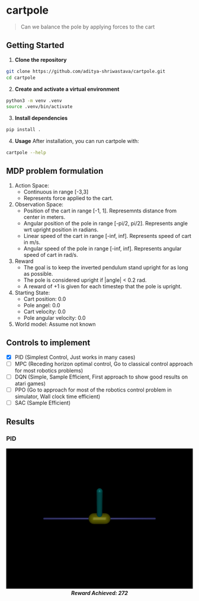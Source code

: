 # cartpole
> Can we balance the pole by applying forces to the cart

## Getting Started
1. **Clone the repository**
```bash
git clone https://github.com/aditya-shriwastava/cartpole.git
cd cartpole
```

2. **Create and activate a virtual environment**
```bash
python3 -m venv .venv
source .venv/bin/activate
```

3. **Install dependencies**
```bash
pip install .
```

4. **Usage**
After installation, you can run cartpole with:
```bash
cartpole --help
```

## MDP problem formulation
1. Action Space:
    * Continuous in range [-3,3]
    * Represents force applied to the cart.
2. Observation Space:
    * Position of the cart in range [-1, 1]. Represemnts distance from center in meters.
    * Angular position of the pole in range [-pi/2, pi/2]. Represents angle wrt upright position in radians.
    * Linear speed of the cart in range [-inf, inf]. Represents speed of cart in m/s.
    * Angular speed of the pole in range [-inf, inf]. Represents angular speed of cart in rad/s.
3. Reward
    * The goal is to keep the inverted pendulum stand upright for as long as possible.
    * The pole is considered upright if |angle| < 0.2 rad.
    * A reward of +1 is given for each timestep that the pole is upright.
4. Starting State:
    * Cart position: 0.0
    * Pole angel: 0.0
    * Cart velocity: 0.0
    * Pole angular velocity: 0.0
5. World model: Assume not known

## Controls to implement
* [x] PID (Simplest Control, Just works in many cases)
* [ ] MPC (Receding horizon optimal control, Go to classical control approach for most robotics problems)
* [ ] DQN (Simple, Sample Efficient, First approach to show good results on atari games)
* [ ] PPO (Go to approach for most of the robotics control problem in simulator, Wall clock time efficient)
* [ ] SAC (Sample Efficient)

## Results

### PID
<div align="center">
  <img src="imgs/pid.gif" alt="PID Controller Demo" width="600"/>
  <br>
  <em><strong>Reward Achieved: 272</strong></em>
</div>
